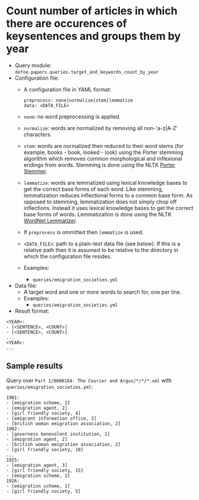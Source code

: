 # Count number of articles in which there are occurences of keysentences and groups them by year

* Query module: `defoe.papers.queries.target_and_keywords_count_by_year`
* Configuration file:
  - A configuration file in YAML format:

    ```  
    preprocess: none|normalize|stem|lemmatize
    data: <DATA_FILE>
    ```

  - `none`: no word preprocessing is applied.
  - `normalize`: words are normalized by removing all non-'a-z|A-Z' characters.
  - `stem`: words are normalized then reduced to their word stems (for example, books - book, looked - look) using the Porter stemming algorithm which removes common morphological and inflexional endings from words. Stemming is done using the NLTK [Porter Stemmer](https://www.nltk.org//api/nltk.stem.html#module-nltk.stem.porter).
  - `lemmatize`: words are lemmatized using lexical knowledge bases to get the correct base forms of each word. Like stemming, lemmatization reduces inflectional forms to a common base form. As opposed to stemming, lemmatization does not simply chop off inflections. Instead it uses lexical knowledge bases to get the correct base forms of words. Lemmatization is done using the NLTK [WordNet Lemmatizer](https://www.nltk.org/api/nltk.stem.html#module-nltk.stem.wordnet).
  - If `preprocess` is ommitted then `lemmatize` is used.
  - `<DATA_FILE>`: path to a plain-text data file (see below). If this is a relative path then it is assumed to be relative to the directory in which the configuration file resides.
  - Examples:
    - `queries/emigration_societies.yml`
* Data file:
  - A target word and one or more words to search for, one per line.
  - Examples:
    - `queries/emigration_societies.yml`
* Result format:

```
<YEAR>:
- [<SENTENCE>, <COUNT>]
- [<SENTENCE>, <COUNT>]
...
<YEAR>:
...
```

## Sample results

Query over `Part 1/0000164- The Courier and Argus/*/*/*.xml` with `queries/emigration_societies.yml`:

```
1901:
- [emigration scheme, 2]
- [emigration agent, 2]
- [girl friendly society, 4]
- [emigrant information office, 2]
- [british woman emigration association, 2]
1902:
- [governess benevolent institution, 1]
- [emigration agent, 2]
- [british woman emigration association, 2]
- [girl friendly society, 10]
...
1925:
- [emigration agent, 3]
- [girl friendly society, 15]
- [emigration scheme, 1]
1926:
- [emigration scheme, 1]
- [girl friendly society, 5]
```
